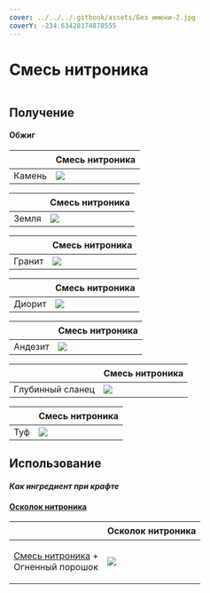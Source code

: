 ```yaml
---
cover: ../../../.gitbook/assets/Без имени-2.jpg
coverY: -234.63428174878555
---
```


# Смесь нитроника

<figure><img src="../../../.gitbook/assets/nitronic_blend_128.png" alt=""><figcaption></figcaption></figure>

## Получение

#### Обжиг

| ㅤ      | Смесь нитроника                                             |
| ------ | ----------------------------------------------------------- |
| Камень | ![](../../../.gitbook/assets/furnace\_nitronic\_blend1.png) |

| ㅤ     | Смесь нитроника                                             |
| ----- | ----------------------------------------------------------- |
| Земля | ![](../../../.gitbook/assets/furnace\_nitronic\_blend7.png) |

| ㅤ      | Смесь нитроника                                             |
| ------ | ----------------------------------------------------------- |
| Гранит | ![](../../../.gitbook/assets/furnace\_nitronic\_blend2.png) |

| ㅤ      | Смесь нитроника                                             |
| ------ | ----------------------------------------------------------- |
| Диорит | ![](../../../.gitbook/assets/furnace\_nitronic\_blend3.png) |

| ㅤ       | Смесь нитроника                                             |
| ------- | ----------------------------------------------------------- |
| Андезит | ![](../../../.gitbook/assets/furnace\_nitronic\_blend4.png) |

| ㅤ                | Смесь нитроника                                             |
| ---------------- | ----------------------------------------------------------- |
| Глубинный сланец | ![](../../../.gitbook/assets/furnace\_nitronic\_blend5.png) |

| ㅤ   | Смесь нитроника                                             |
| --- | ----------------------------------------------------------- |
| Туф | ![](../../../.gitbook/assets/furnace\_nitronic\_blend6.png) |

## Использование

#### _Как ингредиент при крафте_

#### [Осколок нитроника](nitronic\_nugget.md)

| ㅤ                                                                            | Осколок нитроника                                  |
| ---------------------------------------------------------------------------- | -------------------------------------------------- |
| <p><a href="nitronic_blend.md">Смесь нитроника</a> +<br>Огненный порошок</p> | ![](../../../.gitbook/assets/nitronic\_nugget.png) |

